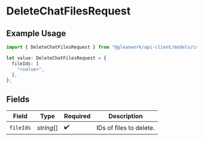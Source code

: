 # DeleteChatFilesRequest

## Example Usage

```typescript
import { DeleteChatFilesRequest } from "@gleanwork/api-client/models/components";

let value: DeleteChatFilesRequest = {
  fileIds: [
    "<value>",
  ],
};
```

## Fields

| Field                   | Type                    | Required                | Description             |
| ----------------------- | ----------------------- | ----------------------- | ----------------------- |
| `fileIds`               | *string*[]              | :heavy_check_mark:      | IDs of files to delete. |